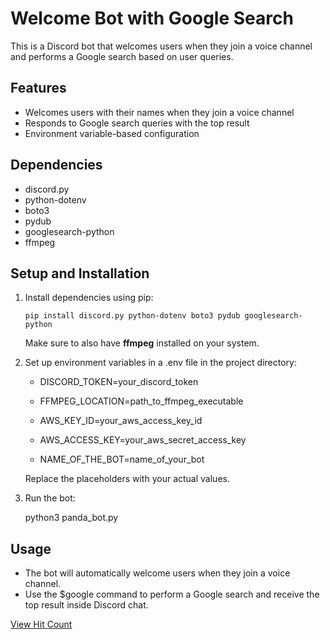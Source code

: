# Welcome Bot with Google Search

This is a Discord bot that welcomes users when they join a voice channel and performs a Google search based on user queries.

## Features

- Welcomes users with their names when they join a voice channel
- Responds to Google search queries with the top result
- Environment variable-based configuration

## Dependencies

- discord.py
- python-dotenv
- boto3
- pydub
- googlesearch-python
- ffmpeg

## Setup and Installation

1. Install dependencies using pip:

   ```pip install discord.py python-dotenv boto3 pydub googlesearch-python```

   Make sure to also have **ffmpeg** installed on your system.

2. Set up environment variables in a .env file in the project directory:

   - DISCORD_TOKEN=your_discord_token
   
   - FFMPEG_LOCATION=path_to_ffmpeg_executable
   
   - AWS_KEY_ID=your_aws_access_key_id
   
   - AWS_ACCESS_KEY=your_aws_secret_access_key
   
   - NAME_OF_THE_BOT=name_of_your_bot
   

   Replace the placeholders with your actual values.

3. Run the bot:

   python3 panda_bot.py

## Usage

- The bot will automatically welcome users when they join a voice channel.
- Use the $google <query> command to perform a Google search and receive the top result inside Discord chat.




[View Hit Count](http://hits.dwyl.com/BlasePanda/DiscordPandaAnnouncer)

